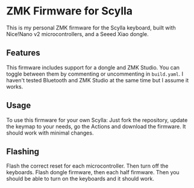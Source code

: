 # ZMK Firmware for Scylla

This is my personal ZMK firmware for the Scylla keyboard, built with Nice!Nano v2 microcontrollers, and a Seeed Xiao dongle.

## Features

This firmware includes support for a dongle and ZMK Studio.
You can toggle between them by commenting or uncommenting in `build.yaml`.
I haven't tested Bluetooth and ZMK Studio at the same time but I assume it works.

## Usage

To use this firmware for your own Scylla:
Just fork the repository, update the keymap to your needs, go the Actions and download the firmware.
It should work with minimal changes.

## Flashing
Flash the correct reset for each microcontroller. Then turn off the keyboards. Flash dongle firmware, then each half firmware. Then you should be able to turn on the keyboards and it should work.
